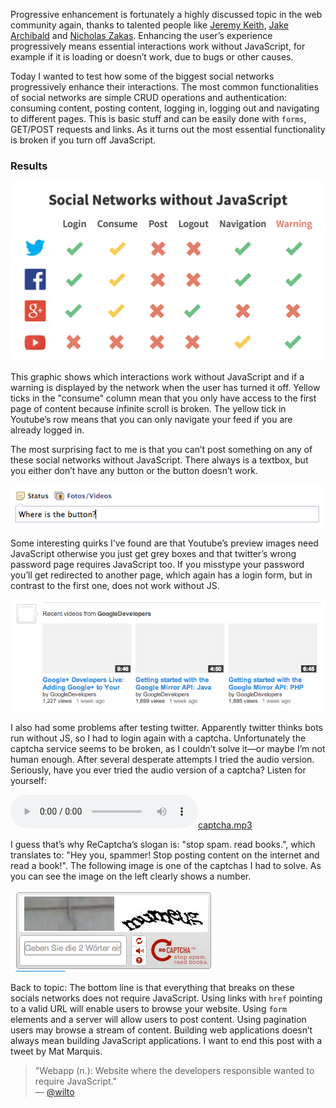 Progressive enhancement is fortunately a highly discussed topic in the web community again, thanks to talented people like [Jeremy Keith](http://adactio.com/journal/6246/), [Jake Archibald](http://jakearchibald.com/2013/progressive-enhancement-still-important/http://www.youtube.com/watch?v=li4Y0E_x8zE) and [Nicholas Zakas](http://www.youtube.com/watch?v=li4Y0E_x8zE). Enhancing the user’s experience progressively means essential interactions work without JavaScript, for example if it is loading or doesn’t work, due to bugs or other causes.

Today I wanted to test how some of the biggest social networks progressively enhance their interactions. The most common functionalities of social networks are simple <abbr>CRUD</abbr> operations and authentication: consuming content, posting content, logging in, logging out and navigating to different pages. This is basic stuff and can be easily done with `forms`, <abbr>GET</abbr>/<abbr>POST</abbr> requests and links. As it turns out the most essential functionality is broken if you turn off JavaScript.

### Results

<a href="/images/JavaScriptNetworks.png" class="image-inline"><img src="/images/JavaScriptNetworks.png" title="Social Networks without JavaScript statistic"></a>

This graphic shows which interactions work without JavaScript and if a warning is displayed by the network when the user has turned it off. Yellow ticks in the "consume" column mean that you only have access to the first page of content because infinite scroll is broken. The yellow tick in Youtube’s row means that you can only navigate your feed if you are already logged in.

The most surprising fact to me is that you can’t post something on any of these social networks without JavaScript. There always is a textbox, but you either don’t have any button or the button doesn’t work.

<a href="/images/facebook-no-button.png" class="image-inline"><img src="/images/facebook-no-button.png" title="facebook’s input field without a button"></a>

Some interesting quirks I’ve found are that Youtube’s preview images need JavaScript otherwise you just get grey boxes and that twitter’s wrong password page requires JavaScript too. If you misstype your password you’ll get redirected to another page, which again has a login form, but in contrast to the first one, does not work without <abbr>JS</abbr>.

<a href="/images/gray-youtube.png" class="image-inline"><img src="/images/gray-youtube.png" title="Youtube without preview images"></a>

I also had some problems after testing twitter. Apparently twitter thinks bots run without <abbr>JS</abbr>, so I had to login again with a captcha. Unfortunately the captcha service seems to be broken, as I couldn’t solve it—or maybe I’m not human enough. After several desperate attempts I tried the audio version. Seriously, have you ever tried the audio version of a captcha? Listen for yourself:

<p class="text-centered"><audio src="/files/captcha.mp3" controls></audio><a href="/files/captcha.mp3">captcha.mp3</a></p>

I guess that’s why ReCaptcha’s slogan is: "stop spam. read books.", which translates to: "Hey you, spammer! Stop posting content on the internet and read a book!". The following image is one of the captchas I had to solve. As you can see the image on the left clearly shows a number.

<a href="/images/captcha.png" class="image-inline"><img src="/images/captcha.png" title="captcha that can not be solved"></a>

Back to topic: The bottom line is that everything that breaks on these socials networks does not require JavaScript. Using links with `href` pointing to a valid <abbr>URL</abbr> will enable users to browse your website. Using `form` elements and a server will allow users to post content. Using pagination users may browse a stream of content. Building web applications doesn’t always mean building JavaScript applications. I want to end this post with a tweet by Mat Marquis.

> "Webapp (n.): Website where the developers responsible wanted to require JavaScript."<br>
> — [@wilto](https://twitter.com/wilto/statuses/372080088898367488)
